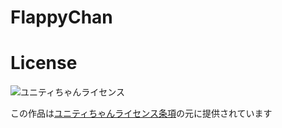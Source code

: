 # FlappyChan

# License

<div><img src="http://unity-chan.com/images/imageLicenseLogo.png" alt="ユニティちゃんライセンス"><p>この作品は<a href="http://unity-chan.com/contents/license_jp/" target="_blank">ユニティちゃんライセンス条項</a>の元に提供されています</p></div>
